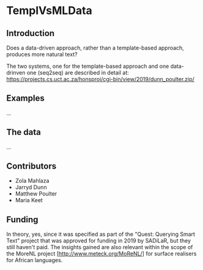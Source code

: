 # TemplVsMLData

## Introduction

Does a data-driven approach, rather than a template-based approach, produces more natural text? 

The two systems, one for the template-based approach and one data-drinven one (seq2seq) are described in detail at: https://projects.cs.uct.ac.za/honsproj/cgi-bin/view/2019/dunn_poulter.zip/

## Examples

...

## The data

...

## Contributors

* Zola Mahlaza
* Jarryd Dunn
* Matthew Poulter
* Maria Keet

## Funding
In theory, yes, since it was specified as part of the "Quest: Querying Smart Text" project that was approved for funding in 2019 by SADiLaR, but they still haven't paid. The insights gained are also relevant within the scope of the MoreNL project [http://www.meteck.org/MoReNL/] for surface realisers for African languages.
